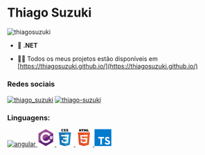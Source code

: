 <h1>Thiago Suzuki</h1>

<p align="left"> <img src="https://komarev.com/ghpvc/?username=thiagosuzuki&label=Profile%20views&color=0e75b6&style=flat" alt="thiagosuzuki" /> </p>

- 🌱 **.NET**

- 👨‍💻 Todos os meus projetos estão disponíveis em [https://thiagosuzuki.github.io/](https://thiagosuzuki.github.io/)

<h3 align="left">Redes sociais</h3>
<p align="left">
<a href="https://dev.to/thiago_suzuki" target="blank"><img align="center" src="https://raw.githubusercontent.com/rahuldkjain/github-profile-readme-generator/master/src/images/icons/Social/devto.svg" alt="thiago_suzuki" height="30" width="40" /></a>
<a href="https://linkedin.com/in/thiago-suzuki" target="blank"><img align="center" src="https://raw.githubusercontent.com/rahuldkjain/github-profile-readme-generator/master/src/images/icons/Social/linked-in-alt.svg" alt="thiago-suzuki" height="30" width="40" /></a>
</p>

<h3 align="left">Linguagens:</h3>

<p align="left">
 <a href="https://angular.io" target="_blank" rel="noreferrer"> <img src="https://angular.io/assets/images/logos/angular/angular.svg" alt="angular" width="40" height="40"/>
<a href="https://www.w3schools.com/cs/" target="_blank" rel="noreferrer"> <img src="https://raw.githubusercontent.com/devicons/devicon/master/icons/csharp/csharp-original.svg" alt="csharp" width="40" height="40"/> </a>
<a href="https://www.w3schools.com/css/" target="_blank" rel="noreferrer"> <img src="https://raw.githubusercontent.com/devicons/devicon/master/icons/css3/css3-original-wordmark.svg" alt="css3" width="40" height="40"/> </a> 
<a href="https://www.w3.org/html/" target="_blank" rel="noreferrer"> <img src="https://raw.githubusercontent.com/devicons/devicon/master/icons/html5/html5-original-wordmark.svg" alt="html5" width="40" height="40"/> </a>
<a href="https://www.typescriptlang.org/" target="_blank" rel="noreferrer"> <img src="https://raw.githubusercontent.com/devicons/devicon/master/icons/typescript/typescript-original.svg" alt="typescript" width="40" height="40"/> </a>
</p>
